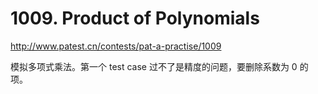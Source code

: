 # 1009. Product of Polynomials

http://www.patest.cn/contests/pat-a-practise/1009

模拟多项式乘法。第一个 test case 过不了是精度的问题，要删除系数为 0 的项。